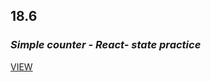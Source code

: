  ## 18.6
 
 ### _Simple counter - React- state practice_
 
 [VIEW](https://bio8oid.github.io/18.6__React_Simple_Counter_task/)
